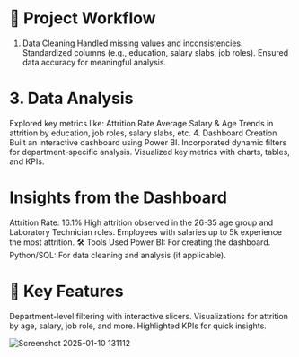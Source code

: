 # 🚀 Project Workflow
1. Data Cleaning
Handled missing values and inconsistencies.
Standardized columns (e.g., education, salary slabs, job roles).
Ensured data accuracy for meaningful analysis.

# 3. Data Analysis
Explored key metrics like:
Attrition Rate
Average Salary & Age
Trends in attrition by education, job roles, salary slabs, etc.
4. Dashboard Creation
Built an interactive dashboard using Power BI.
Incorporated dynamic filters for department-specific analysis.
Visualized key metrics with charts, tables, and KPIs.
#  Insights from the Dashboard
Attrition Rate: 16.1%
High attrition observed in the 26-35 age group and Laboratory Technician roles.
Employees with salaries up to 5k experience the most attrition.
🛠️ Tools Used
Power BI: For creating the dashboard.
Python/SQL: For data cleaning and analysis (if applicable).

# 📌 Key Features
Department-level filtering with interactive slicers.
Visualizations for attrition by age, salary, job role, and more.
Highlighted KPIs for quick insights.

![Screenshot 2025-01-10 131112](https://github.com/user-attachments/assets/3d60458f-2d4d-41b5-9c42-dab1be54a89a)
